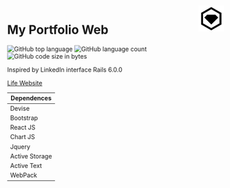 <img src="https://github.com/zhivou/my_portfolio/blob/master/app/assets/images/favicon.png?raw=true" alt="My Portfolio logo" title="My Portfolio" align="right" height="60" />

# My Portfolio Web

![GitHub top language](https://img.shields.io/github/languages/top/zhivou/my_portfolio?style=for-the-badge)
![GitHub language count](https://img.shields.io/github/languages/count/zhivou/my_portfolio?style=for-the-badge)
![GitHub code size in bytes](https://img.shields.io/github/languages/code-size/zhivou/my_portfolio?style=for-the-badge)

Inspired by LinkedIn interface
Rails 6.0.0

[Life Website](https://www.skrdev.com/ "Click to see Portfolio")

| Dependences    |
| -------------- |
| Devise         |
| Bootstrap      |
| React JS       |
| Chart JS       |
| Jquery         |
| Active Storage |
| Active Text    |
| WebPack        |
